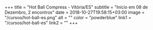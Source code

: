 +++
title = "Hot Ball Compress - Vitória/ES"
subtitle = "Início em 08 de Dezembro, 2 encontros"
date = 2018-10-27T19:58:15+03:00
image = "/cursos/hot-ball-es.png"
alt = ""
color = "powderblue"
link1 = "/cursos/hot-ball-es"
link2 = ""
+++
